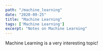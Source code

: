 ```yaml
---
path: "/machine_learning"
date: "2020-09-25"
title: "Machine Learning"
tags: ['Machine Learning']
excerpt: "Notes on Machine Learning"
---
```


Machine Learning is a very interesting topic!
    